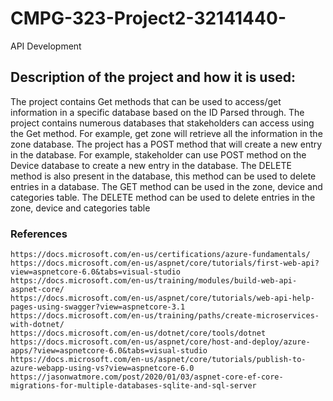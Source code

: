 # CMPG-323-Project2-32141440-
API Development
## Description of the project and how it is used:
The project contains Get methods that can be used to access/get information in a specific database based on the ID Parsed through. The project contains numerous databases that stakeholders can access using the Get method. For example, get zone will retrieve all the information in the zone database. The project has a POST method that will create a new entry in the database. For example, stakeholder can use POST method on the Device database to create a new entry in the database. The DELETE method is also present in the database, this method can be used to delete entries in a database. The GET method can be used in the zone, device and categories table. The DELETE method can be used to delete entries in the zone, device and categories table

### References
    https://docs.microsoft.com/en-us/certifications/azure-fundamentals/
    https://docs.microsoft.com/en-us/aspnet/core/tutorials/first-web-api?view=aspnetcore-6.0&tabs=visual-studio
    https://docs.microsoft.com/en-us/training/modules/build-web-api-aspnet-core/
    https://docs.microsoft.com/en-us/aspnet/core/tutorials/web-api-help-pages-using-swagger?view=aspnetcore-3.1
    https://docs.microsoft.com/en-us/training/paths/create-microservices-with-dotnet/
    https://docs.microsoft.com/en-us/dotnet/core/tools/dotnet
    https://docs.microsoft.com/en-us/aspnet/core/host-and-deploy/azure-apps/?view=aspnetcore-6.0&tabs=visual-studio
    https://docs.microsoft.com/en-us/aspnet/core/tutorials/publish-to-azure-webapp-using-vs?view=aspnetcore-6.0
    https://jasonwatmore.com/post/2020/01/03/aspnet-core-ef-core-migrations-for-multiple-databases-sqlite-and-sql-server
